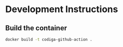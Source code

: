 # Development Instructions


## Build the container

```bash
docker build -t codiga-github-action .
```